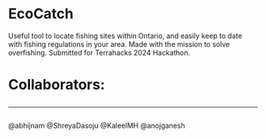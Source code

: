 # EcoCatch
Useful tool to locate fishing sites within Ontario, and easily keep to date with fishing regulations in your area. Made with the mission to solve overfishing. Submitted for Terrahacks 2024 Hackathon. 

# Collaborators:<hr>
@abhijnam
@ShreyaDasoju
@KaleelMH
@anojganesh
